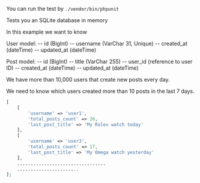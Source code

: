 You can run the test by `./vendor/bin/phpunit`

Tests you an SQLite database in memory

In this example we want to know


User model:
-- id (BigInt)
-- username (VarChar 31, Unique)
-- created_at (dateTime)
-- updated_at (dateTime)

Post model:
-- id (BigInt)
-- title (VarChar 255)
-- user_id (reference to user ID)
-- created_at (dateTime)
-- updated_at (dateTime)


We have more than 10,000 users that create new posts every day.

We need to know which users created more than 10 posts in the last 7 days.
```php
[
    [
        'username' => 'user1',
        'total_posts_count' => 26,
        'last_post_title' => 'My Rolex watch today'
    ],
    [
        'username' => 'user3',
        'total_posts_count' => 17,
        'last_post_title' => 'My Omega watch yesterday'
    ],
    .................................
    .......................
];
```
